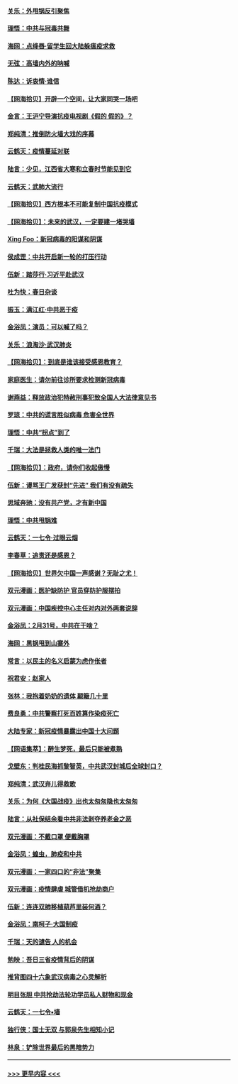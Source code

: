 #### [关乐：外甩锅反引聚焦](../pages/nsc993/n11944211.md?t=03161131) 
#### [理悟：中共与冠毒共舞](../pages/nsc993/n11944197.md?t=03161131) 
#### [海网：点绛唇‧留学生回大陆躲瘟疫求救](../pages/nsc993/n11944043.md?t=03161131) 
#### [无弦：高墙内外的呐喊](../pages/nsc993/n11943684.md?t=03161131) 
#### [陈达：诉衷情·谁信](../pages/nsc993/n11942899.md?t=03161131) 
#### [【网海拾贝】开辟一个空间，让大家同哭一场吧](../pages/nsc993/n11942165.md?t=03161131) 
#### [金言：王沪宁导演抗疫电视剧《假的 假的》？](../pages/nsc993/n11941510.md?t=03161131) 
#### [郑纯清：推倒防火墙大戏的序幕](../pages/nsc993/n11940838.md?t=03161131) 
#### [云鹤天：疫情蔓延对联](../pages/nsc993/n11940579.md?t=03161131) 
#### [陆言：少见，江西省大寒和立春时节能见到它](../pages/nsc993/n11939983.md?t=03161131) 
#### [云鹤天：武肺大流行](../pages/nsc993/n11939902.md?t=03161131) 
#### [【网海拾贝】西方根本不可能复制中国抗疫模式](../pages/nsc993/n11939725.md?t=03161131) 
#### [【网海拾贝】：未来的武汉，一定要建一堵哭墙](../pages/nsc993/n11938684.md?t=03161131) 
#### [Xing Foo：新冠病毒的阳谋和阴谋](../pages/nsc993/n11936086.md?t=03161131) 
#### [侯成罡：中共开启新一轮的打压行动](../pages/nsc993/n11935730.md?t=03161131) 
#### [伍新：踏莎行‧习近平赴武汉](../pages/nsc993/n11935157.md?t=03161131) 
#### [吐为快：春日杂谈](../pages/nsc993/n11934776.md?t=03161131) 
#### [振玉：满江红‧中共恶于疫](../pages/nsc993/n11934647.md?t=03161131) 
#### [金浴凤：演员：可以喊了吗？](../pages/nsc993/n11934602.md?t=03161131) 
#### [关乐：浪淘沙·武汉肺炎](../pages/nsc993/n11931792.md?t=03161131) 
#### [【网海拾贝】：到底是谁该接受感恩教育？](../pages/nsc993/n11931552.md?t=03161131) 
#### [家庭医生：请勿前往诊所要求检测新冠病毒](../pages/nsc993/n11929190.md?t=03161131) 
#### [谢燕益：释放政治犯特赦刑事犯致全国人大法律意见书](../pages/nsc993/n11928978.md?t=03161131) 
#### [罗琼：中共的谎言胜似病毒 危害全世界](../pages/nsc993/n11922636.md?t=03161131) 
#### [理悟：中共“拐点”到了](../pages/nsc993/n11928496.md?t=03161131) 
#### [千瑞：大法是拯救人类的唯一法门](../pages/nsc993/n11927637.md?t=03161131) 
#### [【网海拾贝】：政府，请你们收起傲慢](../pages/nsc993/n11926932.md?t=03161131) 
#### [伍新：谩骂王广发获封“先进” 我们有没有疏失](../pages/nsc993/n11926101.md?t=03161131) 
#### [思域奔驰：没有共产党，才有新中国](../pages/nsc993/n11926058.md?t=03161131) 
#### [理悟：中共甩锅难](../pages/nsc993/n11925355.md?t=03161131) 
#### [云鹤天：一七令·过眼云烟](../pages/nsc993/n11925284.md?t=03161131) 
#### [李春草：追责还是感恩？](../pages/nsc993/n11925274.md?t=03161131) 
#### [【网海拾贝】世界欠中国一声感谢？无耻之尤！](../pages/nsc993/n11925239.md?t=03161131) 
#### [双元漫画：医护缺防护 官员穿防护服摆拍](../pages/nsc993/n11923899.md?t=03161131) 
#### [双元漫画：中国疾控中心主任对内对外两套说辞](../pages/nsc993/n11921994.md?t=03161131) 
#### [金浴凤：2月31号，中共在干啥？](../pages/nsc993/n11922706.md?t=03161131) 
#### [海网：黑锅甩到山寨外](../pages/nsc993/n11922688.md?t=03161131) 
#### [常言：以民主的名义启蒙为虎作伥者](../pages/nsc993/n11922217.md?t=03161131) 
#### [祝君安：赵家人](../pages/nsc993/n11922209.md?t=03161131) 
#### [张林：我抱着奶奶的遗体 颠簸几十里](../pages/nsc993/n11920945.md?t=03161131) 
#### [费良勇：中共警察打死百姓算作染疫死亡](../pages/nsc993/n11919264.md?t=03161131) 
#### [大陆专家：新冠疫情暴露出中国十大问题](../pages/nsc993/n11919187.md?t=03161131) 
#### [【网语集萃】：醉生梦死，最后只能被煮熟](../pages/nsc993/n11918994.md?t=03161131) 
#### [戈壁东：判桂民海抓黎智英，中共武汉封城后全球封口？](../pages/nsc993/n11917982.md?t=03161131) 
#### [郑纯清：武汉弃儿得救歌](../pages/nsc993/n11917881.md?t=03161131) 
#### [关乐：为何《大国战疫》出也太匆匆隐也太匆匆](../pages/nsc993/n11917792.md?t=03161131) 
#### [陆言：从社保结余看中共非法剥夺养老金之恶](../pages/nsc993/n11917084.md?t=03161131) 
#### [双元漫画：不戴口罩 便戴胸罩](../pages/nsc993/n11916447.md?t=03161131) 
#### [金浴凤：蝗虫，肺疫和中共](../pages/nsc993/n11916904.md?t=03161131) 
#### [双元漫画：一家四口的“非法”聚集](../pages/nsc993/n11916378.md?t=03161131) 
#### [双元漫画：疫情肆虐 城管借机抢劫商户](../pages/nsc993/n11916310.md?t=03161131) 
#### [伍新：连连双肺移植葫芦里装何酒？](../pages/nsc993/n11913667.md?t=03161131) 
#### [金浴凤：南柯子·大国制疫](../pages/nsc993/n11913657.md?t=03161131) 
#### [千瑞：天的谴告  人的机会](../pages/nsc993/n11913309.md?t=03161131) 
#### [勉映：吾日三省疫情背后的阴谋](../pages/nsc993/n11913079.md?t=03161131) 
#### [推背图四十六象武汉病毒之心灵解析](../pages/nsc993/n11911761.md?t=03161131) 
#### [明目张胆 中共抢劫法轮功学员私人财物和现金](../pages/nsc993/n11910262.md?t=03161131) 
#### [云鹤天：一七令▪墙](../pages/nsc993/n11910627.md?t=03161131) 
#### [独行侠：国士无双 与郭泉先生相知小记](../pages/nsc993/n11910613.md?t=03161131) 
#### [林泉：铲除世界最后的黑暗势力](../pages/nsc993/n11909320.md?t=03161131) 

----
#### [ >>> 更早内容 <<< ](../indexes/nsc993-earlier.md)
